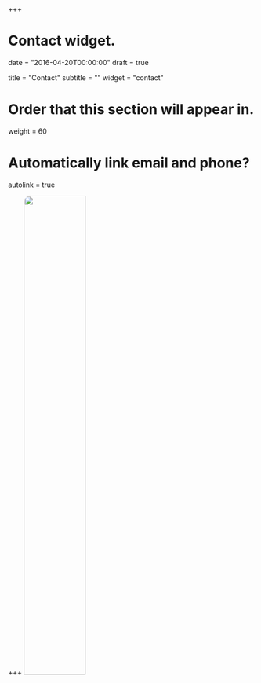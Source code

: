 +++
# Contact widget.

date = "2016-04-20T00:00:00"
draft = true

title = "Contact"
subtitle = ""
widget = "contact"

# Order that this section will appear in.
weight = 60

# Automatically link email and phone?
autolink = true

+++
<img src="/img/wc.jpg" style="width:50%;border-radius:1em">
